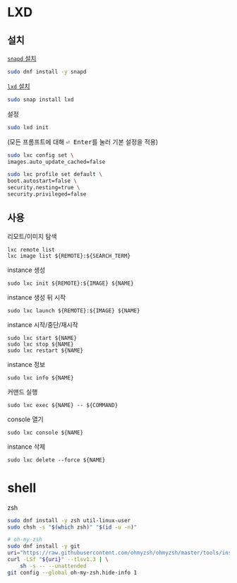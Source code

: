 # LXD
## 설치
[`snapd` 설치](https://snapcraft.io/docs/installing-snap-on-fedora)
```sh
sudo dnf install -y snapd
```
[`lxd` 설치](https://linuxcontainers.org/lxd/docs/latest/installing/)
```sh
sudo snap install lxd
```
설정
```sh
sudo lxd init
```
(모든 프롬프트에 대해 <kbd>⏎ Enter</kbd>를 눌러 기본 설정을 적용)
```sh
sudo lxc config set \
images.auto_update_cached=false

sudo lxc profile set default \
boot.autostart=false \
security.nesting=true \
security.privileged=false
```
## 사용
리모트/이미지 탐색
```
lxc remote list
lxc image list ${REMOTE}:${SEARCH_TERM}
```
instance 생성
```
sudo lxc init ${REMOTE}:${IMAGE} ${NAME}
```
instance 생성 뒤 시작
```
sudo lxc launch ${REMOTE}:${IMAGE} ${NAME}
```
instance 시작/중단/재시작
```
sudo lxc start ${NAME}
sudo lxc stop ${NAME}
sudo lxc restart ${NAME}
```
instance 정보
```
sudo lxc info ${NAME}
```
커맨드 실행
```
sudo lxc exec ${NAME} -- ${COMMAND}
```
console 열기
```
sudo lxc console ${NAME}
```
instance 삭제
```
sudo lxc delete --force ${NAME}
```

# shell
zsh
```sh
sudo dnf install -y zsh util-linux-user
sudo chsh -s "$(which zsh)" "$(id -u -n)"

# oh-my-zsh
sudo dnf install -y git
uri="https://raw.githubusercontent.com/ohmyzsh/ohmyzsh/master/tools/install.sh"
curl -LSf "${uri}" --tlsv1.3 | \
	sh -s -- --unattended
git config --global oh-my-zsh.hide-info 1
```